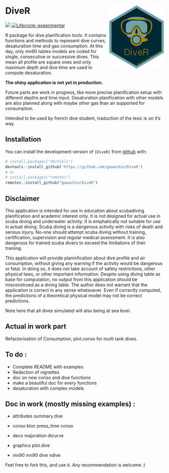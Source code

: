 
<!-- README.md is generated from README.Rmd. Please edit that file -->

# DiveR <img src="https://raw.githubusercontent.com/gowachin/DiveR/master/inst/images/DiveR_hex.png" alt="logo" align="right" height=200px/>

<!-- badges: start -->
<!-- [![R build status](https://github.com/gowachin/DiveR/workflows/R-CMD-check/badge.svg)](https://github.com/gowachin/DiveR/actions) -->

[![](https://img.shields.io/badge/devel%20version-0.2.0.0-blue.svg)](https://github.com/gowachin/DiveR)
[![Lifecycle:
experimental](https://img.shields.io/badge/lifecycle-experimental-orange.svg)](https://www.tidyverse.org/lifecycle/#experimental)
<!-- badges: end -->

R package for dive planification tools. It contains functions and
methods to represent dive curves, desaturation time and gas consumption.
At this day, only mn90 tables models are coded for single, consecutive
or successive dives. This mean all profile are square ones and only
maximum depth and dive time are used to compute desaturation.

**The shiny application is not yet in production.**

Future parts are work in progress, like more precise planification setup
with different depths and time input. Desaturation planification with
other models are also planned along with maybe other gas than air
supported for consumption.

Intended to be used by french dive student, traduction of the lexic is
on it’s way.

## Installation

You can install the development version of `{DiveR}` from
[github](https://github.com/gowachin/DiveR) with:

``` r
# install.packages("devtools")
devtools::install_github('https://github.com/gowachin/DiveR')
# or 
# install.packages("remotes")
remotes::install_github("gowachin/DiveR")
```

<!--
## Usage

### Planning a single dive

Apart from default/advanced settings, a dive can be resumed by it's maximum depth and duration. For example, here is the default dive for this pacakge, a maximum depth at 20 meters for 40 minutes. Note here that despite going underwater at an altitude of -20, we use positive numeric values.

dive(20,40)

### Planning a second dive

A second dive depends heavily on the first one as the desaturation is not perfect and residual azote will impact the second saturation. 

You'll still need to render `README.Rmd` regularly, to keep `README.md` up-to-date. `devtools::build_readme()` is handy for this. You could also use GitHub Actions to re-render `README.Rmd` every time you push. An example workflow can be found here: <https://github.com/r-lib/actions/tree/master/examples>. -->

## Disclaimer

This application is intended for use in education about scubadiving
planification and academic interest only. It is not designed for actual
use in scuba diving and underwater activity. It is emphatically not
suitable for use in actual diving. Scuba diving is a dangerous activity
with risks of death and serious injury. No-one should attempt scuba
diving without training, certification, supervision and regular medical
assessment. It is also dangerous for trained scuba divers to exceed the
limitations of their training.

This application will provide planinfication about dive profile and air
consumption, without giving any warning if the activity would be
dangerous or fatal. In doing so, it does not take account of safety
restrictions, other physical laws, or other important information.
Despite using diving table as base for computation, no output from this
application should be misconstrued as a diving table. The author does
not warrant that the application is correct in any sense whatsoever.
Even if correctly computed, the predictions of a theoretical physical
model may not be correct predictions.

Note here that all dives simulated will also being at sea level.

## Actual in work part

Refactorisation of Consumption, plot.conso for multi tank dives.

## To do :

-   Complete README with examples
-   Redaction of vignettes
-   doc on new conso and dive functions
-   make a beautiful doc for every functions
-   desaturation with complex models

## Doc in work (mostly missing examples) :

-   attributes summary.dive

-   conso bloc press\_time conso

-   deco majoration dtcurve

-   graphics plot.dive

-   mn90 mn90 dive ndive

Feel free to fork this, and use it. Any recommendation is welcome :)
